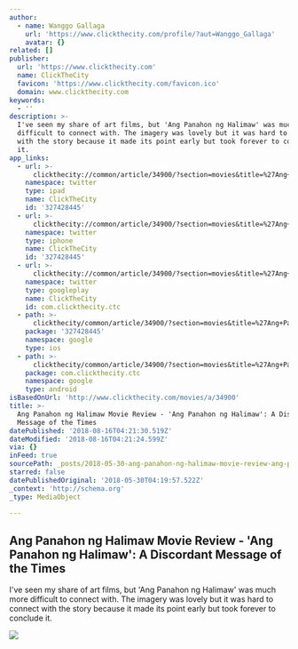 ```yaml
---
author:
  - name: Wanggo Gallaga
    url: 'https://www.clickthecity.com/profile/?aut=Wanggo_Gallaga'
    avatar: {}
related: []
publisher:
  url: 'https://www.clickthecity.com'
  name: ClickTheCity
  favicon: 'https://www.clickthecity.com/favicon.ico'
  domain: www.clickthecity.com
keywords:
  - ''
description: >-
  I've seen my share of art films, but 'Ang Panahon ng Halimaw' was much more
  difficult to connect with. The imagery was lovely but it was hard to connect
  with the story because it made its point early but took forever to conclude
  it.
app_links:
  - url: >-
      clickthecity://common/article/34900/?section=movies&title=%27Ang+Panahon+ng+Halimaw%27%3A+A+Discordant+Message+of+the+Times
    namespace: twitter
    type: ipad
    name: ClickTheCity
    id: '327428445'
  - url: >-
      clickthecity://common/article/34900/?section=movies&title=%27Ang+Panahon+ng+Halimaw%27%3A+A+Discordant+Message+of+the+Times
    namespace: twitter
    type: iphone
    name: ClickTheCity
    id: '327428445'
  - url: >-
      clickthecity://common/article/34900/?section=movies&title=%27Ang+Panahon+ng+Halimaw%27%3A+A+Discordant+Message+of+the+Times
    namespace: twitter
    type: googleplay
    name: ClickTheCity
    id: com.clickthecity.ctc
  - path: >-
      clickthecity/common/article/34900/?section=movies&title=%27Ang+Panahon+ng+Halimaw%27%3A+A+Discordant+Message+of+the+Times
    package: '327428445'
    namespace: google
    type: ios
  - path: >-
      clickthecity/common/article/34900/?section=movies&title=%27Ang+Panahon+ng+Halimaw%27%3A+A+Discordant+Message+of+the+Times
    package: com.clickthecity.ctc
    namespace: google
    type: android
isBasedOnUrl: 'http://www.clickthecity.com/movies/a/34900'
title: >-
  Ang Panahon ng Halimaw Movie Review - 'Ang Panahon ng Halimaw': A Discordant
  Message of the Times
datePublished: '2018-08-16T04:21:30.519Z'
dateModified: '2018-08-16T04:21:24.599Z'
via: {}
inFeed: true
sourcePath: _posts/2018-05-30-ang-panahon-ng-halimaw-movie-review-ang-panahon-ng-halima.md
starred: false
datePublishedOriginal: '2018-05-30T04:19:57.522Z'
_context: 'http://schema.org'
_type: MediaObject

---
```

<article style=""><h1>Ang Panahon ng Halimaw Movie Review - 'Ang Panahon ng Halimaw': A Discordant Message of the Times</h1><p>I've seen my share of art films, but 'Ang Panahon ng Halimaw' was much more difficult to connect with. The imagery was lovely but it was hard to connect with the story because it made its point early but took forever to conclude it.</p><img src="https://cdn1.clickthecity.com/images/articles/600/34900.jpg" /></article>
